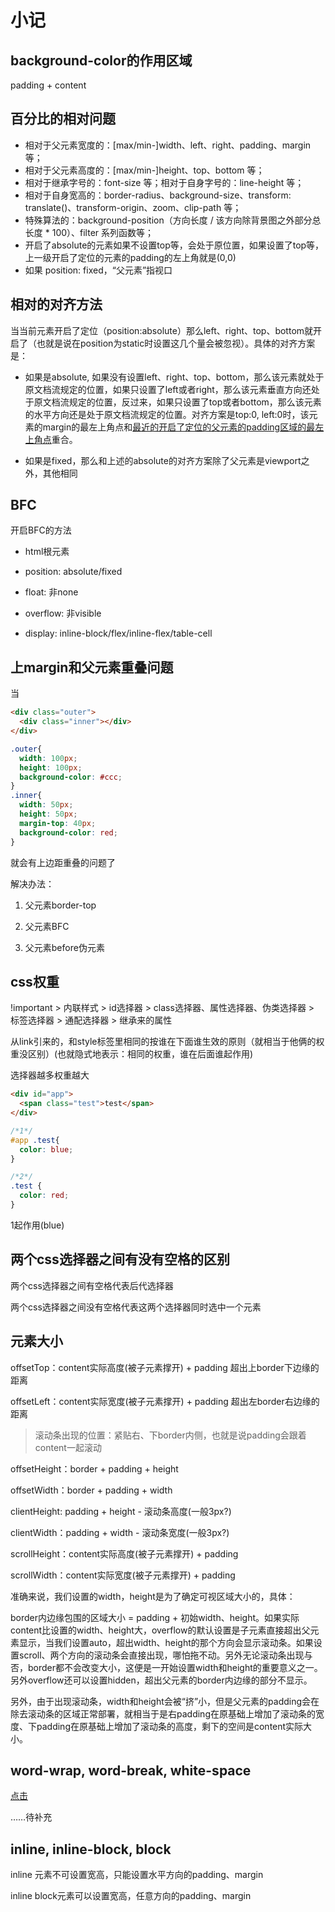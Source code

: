 # 小记

## background-color的作用区域

padding + content

## 百分比的相对问题

- 相对于父元素宽度的：[max/min-]width、left、right、padding、margin 等；
- 相对于父元素高度的：[max/min-]height、top、bottom 等；
- 相对于继承字号的：font-size 等；相对于自身字号的：line-height 等；
- 相对于自身宽高的：border-radius、background-size、transform: translate()、transform-origin、zoom、clip-path 等；
- 特殊算法的：background-position（方向长度 / 该方向除背景图之外部分总长度 * 100）、filter 系列函数等；
- 开启了absolute的元素如果不设置top等，会处于原位置，如果设置了top等，上一级开启了定位的元素的padding的左上角就是(0,0)
- 如果 position: fixed，“父元素”指视口

## 相对的对齐方法

当当前元素开启了定位（position:absolute）那么left、right、top、bottom就开启了（也就是说在position为static时设置这几个量会被忽视）。具体的对齐方案是：

- 如果是absolute, 如果没有设置left、right、top、bottom，那么该元素就处于原文档流规定的位置，如果只设置了left或者right，那么该元素垂直方向还处于原文档流规定的位置，反过来，如果只设置了top或者bottom，那么该元素的水平方向还是处于原文档流规定的位置。对齐方案是top:0, left:0时，该元素的margin的最左上角点和<u>最近的开启了定位的父元素的padding区域的最左上角点</u>重合。

- 如果是fixed，那么和上述的absolute的对齐方案除了父元素是viewport之外，其他相同

## BFC

开启BFC的方法

- html根元素

- position: absolute/fixed

- float: 非none

- overflow: 非visible

- display: inline-block/flex/inline-flex/table-cell

## 上margin和父元素重叠问题

当
```html
<div class="outer">
  <div class="inner"></div>
</div>
```
```css
.outer{
  width: 100px;
  height: 100px;
  background-color: #ccc;
}
.inner{
  width: 50px;
  height: 50px;
  margin-top: 40px;
  background-color: red;
}
```
就会有上边距重叠的问题了

解决办法：

1. 父元素border-top

2. 父元素BFC

3. 父元素before伪元素

## css权重

!important > 内联样式 > id选择器 > class选择器、属性选择器、伪类选择器 > 标签选择器 > 通配选择器 > 继承来的属性

从link引来的，和style标签里相同的按谁在下面谁生效的原则（就相当于他俩的权重没区别）(也就隐式地表示：相同的权重，谁在后面谁起作用)

选择器越多权重越大

```html
<div id="app">
  <span class="test">test</span>
</div>
```

```css
/*1*/
#app .test{
  color: blue;
}
```

```css
/*2*/
.test {
  color: red;
}
```

1起作用(blue)

## 两个css选择器之间有没有空格的区别

两个css选择器之间有空格代表后代选择器

两个css选择器之间没有空格代表这两个选择器同时选中一个元素


## 元素大小

offsetTop：content实际高度(被子元素撑开) + padding 超出上border下边缘的距离

offsetLeft：content实际宽度(被子元素撑开) + padding 超出左border右边缘的距离

> 滚动条出现的位置：紧贴右、下border内侧，也就是说padding会跟着content一起滚动

offsetHeight：border + padding + height

offsetWidth：border + padding + width

clientHeight: padding + height - 滚动条高度(一般3px?)

clientWidth：padding + width - 滚动条宽度(一般3px?)

scrollHeight：content实际高度(被子元素撑开) + padding

scrollWidth：content实际宽度(被子元素撑开) + padding

准确来说，我们设置的width，height是为了确定可视区域大小的，具体：

border内边缘包围的区域大小 = padding + 初始width、height。如果实际content比设置的width、height大，overflow的默认设置是子元素直接超出父元素显示，当我们设置auto，超出width、height的那个方向会显示滚动条。如果设置scroll、两个方向的滚动条会直接出现，哪怕拖不动。另外无论滚动条出现与否，border都不会改变大小，这便是一开始设置width和height的重要意义之一。另外overflow还可以设置hidden，超出父元素的border内边缘的部分不显示。

另外，由于出现滚动条，width和height会被“挤”小，但是父元素的padding会在除去滚动条的区域正常部署，就相当于是右padding在原基础上增加了滚动条的宽度、下padding在原基础上增加了滚动条的高度，剩下的空间是content实际大小。


## word-wrap, word-break, white-space

[点击](https://juejin.cn/post/6844903667863126030)

……待补充


## inline, inline-block, block

inline 元素不可设置宽高，只能设置水平方向的padding、margin

inline block元素可以设置宽高，任意方向的padding、margin
